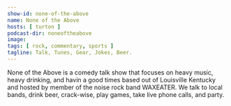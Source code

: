 ```yaml
---
show-id: none-of-the-above
name: None of the Above
hosts: [ turton ]
podcast-dir: noneoftheabove
image:
tags: [ rock, commentary, sports ]
tagline: Talk, Tunes, Gear, Jokes, Beer.
---
```


None of the Above is a comedy talk show that focuses on heavy music, heavy drinking, and havin a good times based out of Louisville Kentucky and hosted by member of the noise rock band WAXEATER. We talk to local bands, drink beer, crack-wise, play games, take live phone calls, and party.
